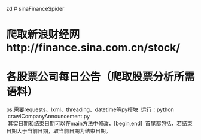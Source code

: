 zd # sinaFinanceSpider
# 爬取新浪财经网http://finance.sina.com.cn/stock/
# 各股票公司每日公告（爬取股票分析所需语料）
ps.需要requests、lxml、threading、datetime等py模块
  运行：python  crawlCompanyAnnouncement.py     
  其实日期和结束日期可以在main方法中修改，[begin,end]  首尾都包括，若结束日期大于当前日期，取当前日期为结束日期。
